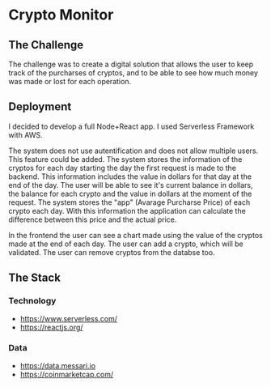 # Crypto Monitor

## The Challenge

The challenge was to create a digital solution that allows the user to keep track of the purcharses of cryptos, and to be able to see how much money was made or lost for each operation.

## Deployment

I decided to develop a full Node+React app.
I used Serverless Framework with AWS.

The system does not use autentification and does not allow multiple users. This feature could be added.
The system stores the information of the cryptos for each day starting the day the first request is made to the backend. This information includes the value in dollars for that day at the end of the day.
The user will be able to see it's current balance in dollars, the balance for each crypto and the value in dollars at the moment of the request.
The system stores the "app" (Avarage Purcharse Price) of each crypto each day. With this information the application can calculate the difference between this price and the actual price.

In the frontend the user can see a chart made using the value of the cryptos made at the end of each day.
The user can add a crypto, which will be validated. The user can remove cryptos from the databse too.

## The Stack

### Technology

- https://www.serverless.com/
- https://reactjs.org/

### Data

- https://data.messari.io
- https://coinmarketcap.com/
